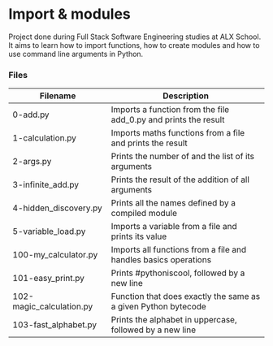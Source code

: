 # Import & modules
Project done during Full Stack Software Engineering studies at ALX School. It aims to learn how to import functions, how to create modules and how to use command line arguments in Python.

### Files
|Filename    |	Description|
|----------- | ----------------- |
|0-add.py      |	Imports a function from the file add_0.py and prints the result
|1-calculation.py	 |Imports maths functions from a file and prints the result
|2-args.py  |	Prints the number of and the list of its arguments
|3-infinite_add.py |	Prints the result of the addition of all arguments
|4-hidden_discovery.py |	Prints all the names defined by a compiled module
|5-variable_load.py |	Imports a variable from a file and prints its value
|100-my_calculator.py	| Imports all functions from a file and handles basics operations
|101-easy_print.py | 	Prints #pythoniscool, followed by a new line
|102-magic_calculation.py	| Function that does exactly the same as a given Python bytecode
|103-fast_alphabet.py	| Prints the alphabet in uppercase, followed by a new line
